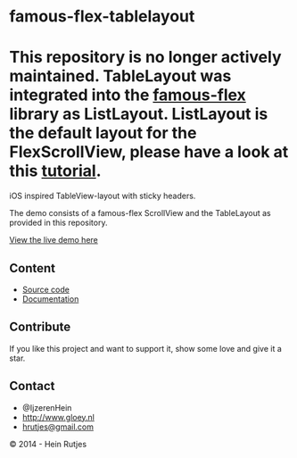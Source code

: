 famous-flex-tablelayout
==========

# This repository is no longer actively maintained. TableLayout was integrated into the [famous-flex](https://github.com/IjzerenHein/famous-flex) library as ListLayout. ListLayout is the default layout for the FlexScrollView, please have a look at this [tutorial](https://github.com/IjzerenHein/famous-flex/blob/master/tutorials/FlexScrollView.md).

iOS inspired TableView-layout with sticky headers.

The demo consists of a famous-flex ScrollView and the TableLayout
as provided in this repository. 

[View the live demo here](https://rawgit.com/IjzerenHein/famous-flex-tablelayout/master/example/dist/index.html)


## Content

-	[Source code](./src/TableLayout.js)
-	[Documentation](./docs/TableLayout.md)


## Contribute

If you like this project and want to support it, show some love
and give it a star.


## Contact
- 	@IjzerenHein
- 	http://www.gloey.nl
- 	hrutjes@gmail.com

© 2014 - Hein Rutjes

